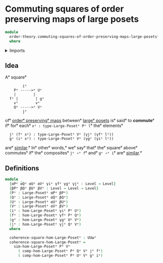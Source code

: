 # Commuting squares of order preserving maps of large posets

```agda
module
  order-theory.commuting-squares-of-order-preserving-maps-large-posetsᵉ
  where
```

<details><summary>Imports</summary>

```agda
open import foundation.universe-levelsᵉ

open import foundation-core.commuting-squares-of-mapsᵉ

open import order-theory.large-posetsᵉ
open import order-theory.order-preserving-maps-large-posetsᵉ
open import order-theory.similarity-of-order-preserving-maps-large-posetsᵉ
```

</details>

## Idea

Aᵉ squareᵉ

```text
        iᵉ
    Pᵉ ----->ᵉ Uᵉ
    |        |
  fᵉ |        | gᵉ
    ∨ᵉ        ∨ᵉ
    Qᵉ ----->ᵉ Vᵉ
        jᵉ
```

ofᵉ [orderᵉ preservingᵉ maps](order-theory.order-preserving-maps-large-posets.mdᵉ)
betweenᵉ [largeᵉ posets](order-theory.large-posets.mdᵉ) isᵉ saidᵉ to **commute**ᵉ ifᵉ
forᵉ eachᵉ `xᵉ : type-Large-Posetᵉ Pᵉ l`ᵉ theᵉ elementsᵉ

```text
  jᵉ (fᵉ xᵉ) : type-Large-Posetᵉ Vᵉ (γjᵉ (γfᵉ lᵉ))
  gᵉ (iᵉ xᵉ) : type-Large-Posetᵉ Vᵉ (γgᵉ (γiᵉ lᵉ))
```

areᵉ [similar](order-theory.similarity-of-elements-large-posets.md).ᵉ Inᵉ otherᵉ
words,ᵉ weᵉ sayᵉ thatᵉ theᵉ squareᵉ aboveᵉ commutesᵉ ifᵉ theᵉ compositesᵉ `jᵉ ∘ᵉ f`ᵉ andᵉ
`gᵉ ∘ᵉ i`ᵉ areᵉ
[similar](order-theory.similarity-of-order-preserving-maps-large-posets.md).ᵉ

## Definitions

```agda
module _
  {αPᵉ αQᵉ αUᵉ αVᵉ γiᵉ γfᵉ γgᵉ γjᵉ : Level → Level}
  {βPᵉ βQᵉ βUᵉ βVᵉ : Level → Level → Level}
  (Pᵉ : Large-Posetᵉ αPᵉ βPᵉ)
  (Qᵉ : Large-Posetᵉ αQᵉ βQᵉ)
  (Uᵉ : Large-Posetᵉ αUᵉ βUᵉ)
  (Vᵉ : Large-Posetᵉ αVᵉ βVᵉ)
  (iᵉ : hom-Large-Posetᵉ γiᵉ Pᵉ Uᵉ)
  (fᵉ : hom-Large-Posetᵉ γfᵉ Pᵉ Qᵉ)
  (gᵉ : hom-Large-Posetᵉ γgᵉ Uᵉ Vᵉ)
  (jᵉ : hom-Large-Posetᵉ γjᵉ Qᵉ Vᵉ)
  where

  coherence-square-hom-Large-Posetᵉ : UUωᵉ
  coherence-square-hom-Large-Posetᵉ =
    sim-hom-Large-Posetᵉ Pᵉ Vᵉ
      ( comp-hom-Large-Posetᵉ Pᵉ Qᵉ Vᵉ jᵉ fᵉ)
      ( comp-hom-Large-Posetᵉ Pᵉ Uᵉ Vᵉ gᵉ iᵉ)
```
